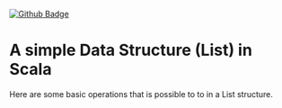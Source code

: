 [![Github Badge](https://img.shields.io/github/last-commit/Rayxan/Snake-game)](https://img.shields.io/github/last-commit/Rayxan/ScalaList)
# A simple Data Structure (List) in Scala 
Here are some basic operations that is possible to to in a List structure.
